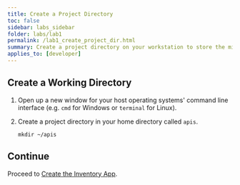 ```yaml
---
title: Create a Project Directory
toc: false
sidebar: labs_sidebar
folder: labs/lab1
permalink: /lab1_create_project_dir.html
summary: Create a project directory on your workstation to store the microservice source code and its OpenAPI (Swagger) definition.
applies_to: [developer]
---
```


## Create a Working Directory

1.  Open up a new window for your host operating systems' command line interface (e.g. `cmd` for Windows or `terminal` for Linux).

1.  Create a project directory in your home directory called `apis`.

    ```shell
    mkdir ~/apis
    ```

## Continue

Proceed to [Create the Inventory App](lab1_create_app.html).